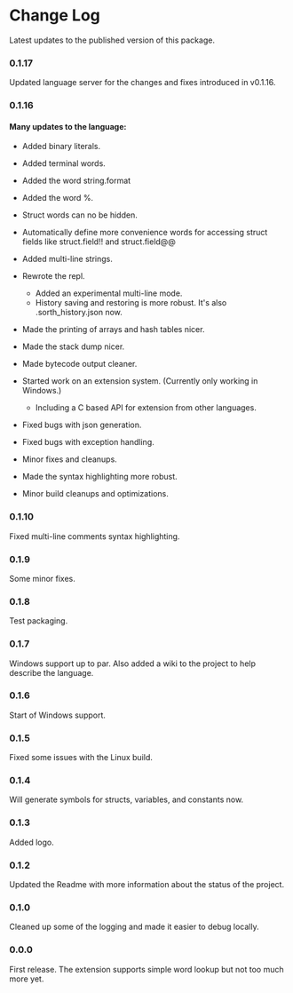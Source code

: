 # Change Log

Latest updates to the published version of this package.

### 0.1.17

Updated language server for the changes and fixes introduced in v0.1.16.

### 0.1.16

#### Many updates to the language:

* Added binary literals.
* Added terminal words.
* Added the word string.format
* Added the word %.
* Struct words can no be hidden.
* Automatically define more convenience words for accessing struct fields like struct.field!! and struct.field@@
* Added multi-line strings.

* Rewrote the repl.
    * Added an experimental multi-line mode.
    * History saving and restoring is more robust.  It's also .sorth_history.json now.
* Made the printing of arrays and hash tables nicer.
* Made the stack dump nicer.
* Made bytecode output cleaner.

* Started work on an extension system.  (Currently only working in Windows.)
    * Including a C based API for extension from other languages.

* Fixed bugs with json generation.
* Fixed bugs with exception handling.
* Minor fixes and cleanups.
* Made the syntax highlighting more robust.
* Minor build cleanups and optimizations.

### 0.1.10

Fixed multi-line comments syntax highlighting.

### 0.1.9

Some minor fixes.

### 0.1.8

Test packaging.

### 0.1.7

Windows support up to par.  Also added a wiki to the project to help describe the language.

### 0.1.6

Start of Windows support.

### 0.1.5

Fixed some issues with the Linux build.

### 0.1.4

Will generate symbols for structs, variables, and constants now.

### 0.1.3

Added logo.

### 0.1.2

Updated the Readme with more information about the status of the project.

### 0.1.0

Cleaned up some of the logging and made it easier to debug locally.

### 0.0.0

First release.  The extension supports simple word lookup but not too much more yet.
